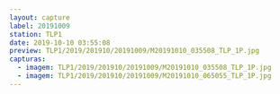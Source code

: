 ```yaml
---
layout: capture
label: 20191009
station: TLP1
date: 2019-10-10 03:55:08
preview: TLP1/2019/201910/20191009/M20191010_035508_TLP_1P.jpg
capturas:
  - imagem: TLP1/2019/201910/20191009/M20191010_035508_TLP_1P.jpg
  - imagem: TLP1/2019/201910/20191009/M20191010_065055_TLP_1P.jpg
---
```

